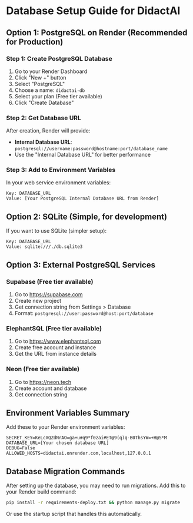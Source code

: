 # Database Setup Guide for DidactAI

## Option 1: PostgreSQL on Render (Recommended for Production)

### Step 1: Create PostgreSQL Database
1. Go to your Render Dashboard
2. Click "New +" button
3. Select "PostgreSQL"
4. Choose a name: `didactai-db`
5. Select your plan (Free tier available)
6. Click "Create Database"

### Step 2: Get Database URL
After creation, Render will provide:
- **Internal Database URL**: `postgresql://username:password@hostname:port/database_name`
- Use the "Internal Database URL" for better performance

### Step 3: Add to Environment Variables
In your web service environment variables:
```
Key: DATABASE_URL
Value: [Your PostgreSQL Internal Database URL from Render]
```

## Option 2: SQLite (Simple, for development)

If you want to use SQLite (simpler setup):
```
Key: DATABASE_URL
Value: sqlite:///./db.sqlite3
```

## Option 3: External PostgreSQL Services

### Supabase (Free tier available)
1. Go to https://supabase.com
2. Create new project
3. Get connection string from Settings > Database
4. Format: `postgresql://user:password@host:port/database`

### ElephantSQL (Free tier available)
1. Go to https://www.elephantsql.com
2. Create free account and instance
3. Get the URL from instance details

### Neon (Free tier available)
1. Go to https://neon.tech
2. Create account and database
3. Get connection string

## Environment Variables Summary

Add these to your Render environment variables:

```
SECRET_KEY=KeLcXQZdNrAO=ga+u#q9*f0zai#ET@9(q)q-B0ThsYW=+H@S*M
DATABASE_URL=[Your chosen database URL]
DEBUG=False
ALLOWED_HOSTS=didactai.onrender.com,localhost,127.0.0.1
```

## Database Migration Commands

After setting up the database, you may need to run migrations.
Add this to your Render build command:

```bash
pip install -r requirements-deploy.txt && python manage.py migrate
```

Or use the startup script that handles this automatically.